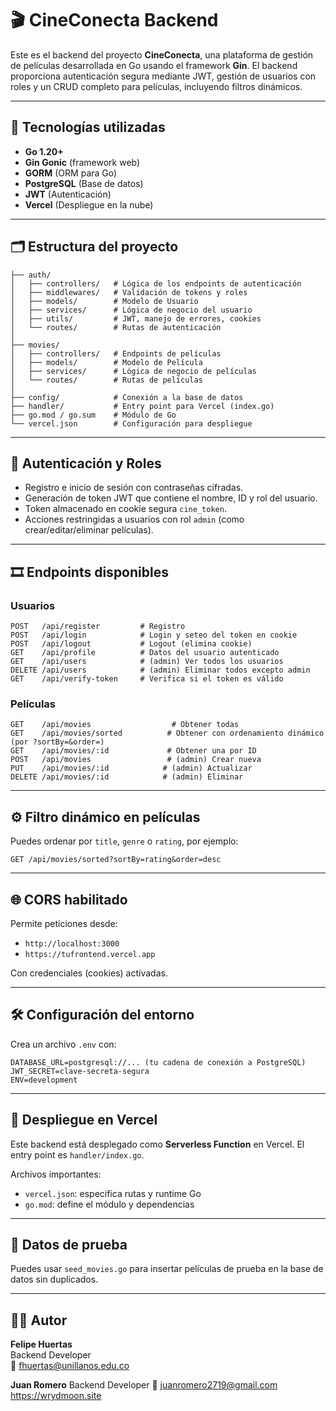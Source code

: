 # 🎬 CineConecta Backend

Este es el backend del proyecto **CineConecta**, una plataforma de gestión de películas desarrollada en Go usando el framework **Gin**. El backend proporciona autenticación segura mediante JWT, gestión de usuarios con roles y un CRUD completo para películas, incluyendo filtros dinámicos.

---

## 🚀 Tecnologías utilizadas

- **Go 1.20+**
- **Gin Gonic** (framework web)
- **GORM** (ORM para Go)
- **PostgreSQL** (Base de datos)
- **JWT** (Autenticación)
- **Vercel** (Despliegue en la nube)

---

## 🗂 Estructura del proyecto

```
├── auth/
│   ├── controllers/   # Lógica de los endpoints de autenticación
│   ├── middlewares/   # Validación de tokens y roles
│   ├── models/        # Modelo de Usuario
│   ├── services/      # Lógica de negocio del usuario
│   ├── utils/         # JWT, manejo de errores, cookies
│   └── routes/        # Rutas de autenticación
│
├── movies/
│   ├── controllers/   # Endpoints de películas
│   ├── models/        # Modelo de Película
│   ├── services/      # Lógica de negocio de películas
│   └── routes/        # Rutas de películas
│
├── config/            # Conexión a la base de datos
├── handler/           # Entry point para Vercel (index.go)
├── go.mod / go.sum    # Módulo de Go
└── vercel.json        # Configuración para despliegue
```

---

## 🔐 Autenticación y Roles

- Registro e inicio de sesión con contraseñas cifradas.
- Generación de token JWT que contiene el nombre, ID y rol del usuario.
- Token almacenado en cookie segura `cine_token`.
- Acciones restringidas a usuarios con rol `admin` (como crear/editar/eliminar películas).

---

## 🎞 Endpoints disponibles

### Usuarios
```
POST   /api/register         # Registro
POST   /api/login            # Login y seteo del token en cookie
POST   /api/logout           # Logout (elimina cookie)
GET    /api/profile          # Datos del usuario autenticado
GET    /api/users            # (admin) Ver todos los usuarios
DELETE /api/users            # (admin) Eliminar todos excepto admin
GET    /api/verify-token     # Verifica si el token es válido
```

### Películas
```
GET    /api/movies                  # Obtener todas
GET    /api/movies/sorted          # Obtener con ordenamiento dinámico (por ?sortBy=&order=)
GET    /api/movies/:id             # Obtener una por ID
POST   /api/movies                 # (admin) Crear nueva
PUT    /api/movies/:id            # (admin) Actualizar
DELETE /api/movies/:id            # (admin) Eliminar
```

---

## ⚙️ Filtro dinámico en películas

Puedes ordenar por `title`, `genre` o `rating`, por ejemplo:

```
GET /api/movies/sorted?sortBy=rating&order=desc
```

---

## 🌐 CORS habilitado

Permite peticiones desde:
- `http://localhost:3000`
- `https://tufrontend.vercel.app`

Con credenciales (cookies) activadas.

---

## 🛠 Configuración del entorno

Crea un archivo `.env` con:

```
DATABASE_URL=postgresql://... (tu cadena de conexión a PostgreSQL)
JWT_SECRET=clave-secreta-segura
ENV=development
```

---

## 🚀 Despliegue en Vercel

Este backend está desplegado como **Serverless Function** en Vercel. El entry point es `handler/index.go`.

Archivos importantes:
- `vercel.json`: especifica rutas y runtime Go
- `go.mod`: define el módulo y dependencias

---

## 🧪 Datos de prueba
Puedes usar `seed_movies.go` para insertar películas de prueba en la base de datos sin duplicados.

---

## 👨‍💻 Autor

**Felipe Huertas**  
Backend Developer  
📧 fhuertas@unillanos.edu.co

**Juan Romero**
Backend Developer
📧 juanromero2719@gmail.com
https://wrydmoon.site
